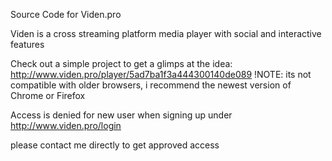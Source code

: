 Source Code for Viden.pro

Viden is a cross streaming platform media player with social and interactive features

Check out a simple project to get a glimps at the idea:
    http://www.viden.pro/player/5ad7ba1f3a444300140de089
    !NOTE: its not compatible with older browsers, i recommend the newest version of Chrome or Firefox

Access is denied for new user when signing up under http://www.viden.pro/login

please contact me directly to get approved access
